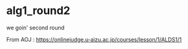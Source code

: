 # alg1_round2
we goin' second round

From AOJ : https://onlinejudge.u-aizu.ac.jp/courses/lesson/1/ALDS1/1
